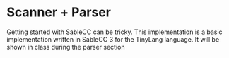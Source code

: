 # Scanner + Parser

Getting started with SableCC can be tricky. This implementation is a basic implementation written in SableCC 3 for the TinyLang language. It will be shown in class during the parser section

